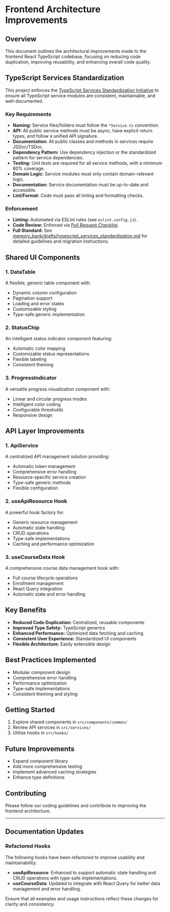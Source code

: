 # Frontend Architecture Improvements

## Overview

This document outlines the architectural improvements made to the frontend React TypeScript codebase, focusing on reducing code duplication, improving reusability, and enhancing overall code quality.

## TypeScript Services Standardization

This project enforces the [TypeScript Services Standardization Initiative](../memory_bank/tasks/Task_TYPESCRIPT-SERVICES-STANDARDIZATION-001.md) to ensure all TypeScript service modules are consistent, maintainable, and well-documented.

### Key Requirements

- **Naming:** Service files/folders must follow the `*Service.ts` convention.
- **API:** All public service methods must be async, have explicit return types, and follow a unified API signature.
- **Documentation:** All public classes and methods in services require JSDoc/TSDoc.
- **Dependency Pattern:** Use dependency injection or the standardized pattern for service dependencies.
- **Testing:** Unit tests are required for all service methods, with a minimum 80% coverage.
- **Domain Logic:** Service modules must only contain domain-relevant logic.
- **Documentation:** Service documentation must be up-to-date and accessible.
- **Lint/Format:** Code must pass all linting and formatting checks.

### Enforcement

- **Linting:** Automated via ESLint rules (see `eslint.config.js`).
- **Code Review:** Enforced via [Pull Request Checklist](../../.github/PULL_REQUEST_TEMPLATE.md).
- **Full Standard:** See [memory_bank/drafts/typescript_services_standardization.md](../memory_bank/drafts/typescript_services_standardization.md) for detailed guidelines and migration instructions.

## Shared UI Components

### 1. DataTable

A flexible, generic table component with:

- Dynamic column configuration
- Pagination support
- Loading and error states
- Customizable styling
- Type-safe generic implementation

### 2. StatusChip

An intelligent status indicator component featuring:

- Automatic color mapping
- Customizable status representations
- Flexible labeling
- Consistent theming

### 3. ProgressIndicator

A versatile progress visualization component with:

- Linear and circular progress modes
- Intelligent color coding
- Configurable thresholds
- Responsive design

## API Layer Improvements

### 1. ApiService

A centralized API management solution providing:

- Automatic token management
- Comprehensive error handling
- Resource-specific service creation
- Type-safe generic methods
- Flexible configuration

### 2. useApiResource Hook

A powerful hook factory for:

- Generic resource management
- Automatic state handling
- CRUD operations
- Type-safe implementations
- Caching and performance optimization

### 3. useCourseData Hook

A comprehensive course data management hook with:

- Full course lifecycle operations
- Enrollment management
- React Query integration
- Automatic state and error handling

## Key Benefits

- **Reduced Code Duplication:** Centralized, reusable components
- **Improved Type Safety:** TypeScript generics
- **Enhanced Performance:** Optimized data fetching and caching
- **Consistent User Experience:** Standardized UI components
- **Flexible Architecture:** Easily extensible design

## Best Practices Implemented

- Modular component design
- Comprehensive error handling
- Performance optimization
- Type-safe implementations
- Consistent theming and styling

## Getting Started

1. Explore shared components in `src/components/common/`
2. Review API services in `src/services/`
3. Utilize hooks in `src/hooks/`

## Future Improvements

- Expand component library
- Add more comprehensive testing
- Implement advanced caching strategies
- Enhance type definitions

## Contributing

Please follow our coding guidelines and contribute to improving the frontend architecture.

---

## Documentation Updates

### Refactored Hooks

The following hooks have been refactored to improve usability and maintainability:

- **useApiResource**: Enhanced to support automatic state handling and CRUD operations with type-safe implementations.
- **useCourseData**: Updated to integrate with React Query for better data management and error handling.

Ensure that all examples and usage instructions reflect these changes for clarity and consistency.
